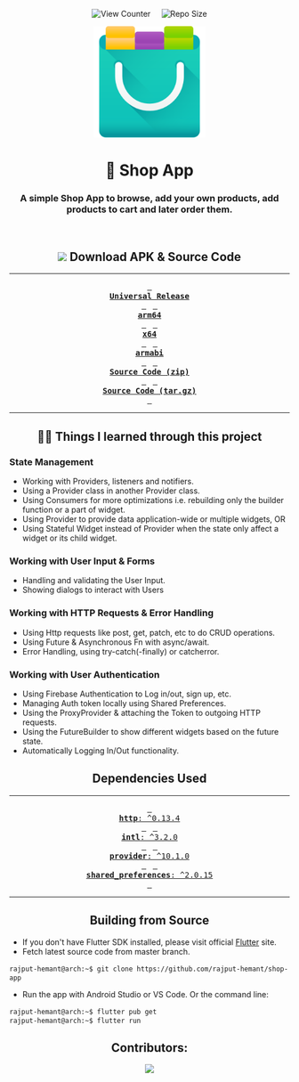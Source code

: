 <div align = center>

![View Counter](https://komarev.com/ghpvc/?username=shop-app&label=View%20Counter&color=red&style=flat) &nbsp; &nbsp; ![Repo Size](https://img.shields.io/github/repo-size/rajput-hemant/shop-app?color=blue)

<img src='assets/images/shop_app.png' width='200'>

# 🛒 Shop App

### A simple Shop App to browse, add your own products, add products to cart and later order them.

<br>

## ![][android] Download APK & Source Code

---

[<kbd> <br> **Universal Release** <br> </kbd>][universal-release]&nbsp;&nbsp;
[<kbd> <br> **arm64** <br> </kbd>][arm64]&nbsp;&nbsp;
[<kbd> <br> **x64** <br> </kbd>][x64]&nbsp;&nbsp;
[<kbd> <br> **armabi** <br> </kbd>][armabi]&nbsp;&nbsp;
[<kbd> <br> **Source Code (zip)** <br> </kbd>][sc-zip]&nbsp;&nbsp;
[<kbd> <br> **Source Code (tar.gz)** <br> </kbd>][sc-tar.gz]

---

## 👨‍🎓 Things I learned through this project

</div>

### State Management

- Working with Providers, listeners and notifiers.
- Using a Provider class in another Provider class.
- Using Consumers for more optimizations i.e. rebuilding only the builder function or a part of widget.
- Using Provider to provide data application-wide or multiple widgets, OR
- Using Stateful Widget instead of Provider when the state only affect a widget or its child widget.

### Working with User Input & Forms

- Handling and validating the User Input.
- Showing dialogs to interact with Users

### Working with HTTP Requests & Error Handling

- Using Http requests like post, get, patch, etc to do CRUD operations.
- Using Future & Asynchronous Fn with async/await.
- Error Handling, using try-catch(-finally) or catcherror.

### Working with User Authentication

- Using Firebase Authentication to Log in/out, sign up, etc.
- Managing Auth token locally using Shared Preferences.
- Using the ProxyProvider & attaching the Token to outgoing HTTP requests.
- Using the FutureBuilder to show different widgets based on the future state.
- Automatically Logging In/Out functionality.

<div align = center>

## Dependencies Used

---

[<kbd> <br> **http**: ^0.13.4 <br> </kbd>][http]&nbsp;&nbsp;
[<kbd> <br> **intl**: ^3.2.0 <br> </kbd>][intl]&nbsp;&nbsp;
[<kbd> <br> **provider**: ^10.1.0 <br> </kbd>][provider]&nbsp;&nbsp;
[<kbd> <br> **shared_preferences**: ^2.0.15 <br> </kbd>][shared_preferences]

---

## Building from Source

</div>

- If you don't have Flutter SDK installed, please visit official [Flutter](https://flutter.dev/) site.
- Fetch latest source code from master branch.

```console
rajput-hemant@arch:~$ git clone https://github.com/rajput-hemant/shop-app
```

- Run the app with Android Studio or VS Code. Or the command line:

```console
rajput-hemant@arch:~$ flutter pub get
rajput-hemant@arch:~$ flutter run
```

<div align = center>

## Contributors:

<a href="https://github.com/rajput-hemant/shop-app/graphs/contributors" target="blank"> <img src="https://contrib.rocks/image?repo=rajput-hemant/shop-app&max=500" /></a>

</div>

<!----------------------------------{ Images }--------------------------------->

[android]: https://telegra.ph/file/f2f70a74d2d92c3c7f688.png

<!------------------------------------{ apk }----------------------------------->

[universal-release]: https://github.com/rajput-hemant/shop-app/releases/download/v0.1.0/Shop-App-v0.1.0-universal-release.apk
[arm64]: https://github.com/rajput-hemant/shop-app/releases/download/v0.1.0/Shop-App-v0.1.0-arm64.apk
[armabi]: https://github.com/rajput-hemant/shop-app/releases/download/v0.1.0/Shop-App-v0.1.0-armeabi.apk
[x64]: https://github.com/rajput-hemant/shop-app/releases/download/v0.1.0/Shop-App-v0.1.0-x64.apk

<!--------------------------------{ source code }------------------------------->

[sc-zip]: https://github.com/rajput-hemant/shop-app/archive/refs/tags/v0.1.0.zip
[sc-tar.gz]: https://github.com/rajput-hemant/shop-app/archive/refs/tags/v0.1.0.tar.gz

<!-----------------------------{ dependencies used }---------------------------->

[intl]: https://pub.dev/packages/intl
[http]: https://pub.dev/packages/http
[provider]: https://pub.dev/packages/provider
[shared_preferences]: https://pub.dev/packages/shared_preferences
